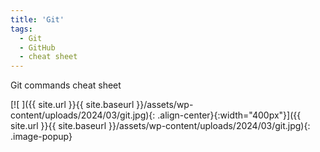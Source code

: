 ```yaml
---
title: 'Git'
tags: 
  - Git
  - GitHub
  - cheat sheet
---
```

Git commands cheat sheet

[![ ]({{ site.url }}{{ site.baseurl }}/assets/wp-content/uploads/2024/03/git.jpg){: .align-center}{:width="400px"}]({{ site.url }}{{ site.baseurl }}/assets/wp-content/uploads/2024/03/git.jpg){: .image-popup}

